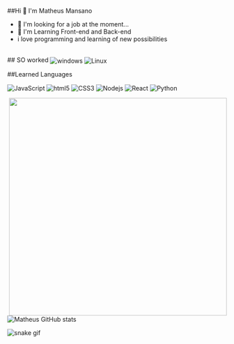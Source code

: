 ##Hi 👋 I'm Matheus Mansano

- 🔭 I'm looking for a job at the moment...
- 🌱 I'm Learning Front-end and Back-end
- i love programming and learning of new possibilities 

 
<div style="display: inline_block"><br/>
 ## SO worked
 
 <img align="center" alt="windows" src="https://img.shields.io/badge/Windows-0078D6?style=for-the-badge&logo=windows&logoColor=white"/>
 <img align="center" alt="Linux" src="https://img.shields.io/badge/Linux-FCC624?style=for-the-badge&logo=linux&logoColor=black"/>
 
 ##Learned Languages 
 
 <img align="center" alt="JavaScript" src="https://img.shields.io/badge/JavaScript-F7DF1E?style=for-the-badge&logo=javascript&logoColor=black"/>
 <img align="center" alt="html5" src="https://img.shields.io/badge/HTML5-E34F26?style=for-the-badge&logo=html5&logoColor=white"/>
 <img align="center" alt="CSS3" src="https://img.shields.io/badge/CSS3-1572B6?style=for-the-badge&logo=css3&logoColor=white"/>
 <img align="center" alt="Nodejs" src="https://img.shields.io/badge/Node.js-43853D?style=for-the-badge&logo=node.js&logoColor=white"/>
 <img align="center" alt="React" src="https://img.shields.io/badge/React-20232A?style=for-the-badge&logo=react&logoColor=61DAFB"/>
 <img align="center" alt="Python" src="https://img.shields.io/badge/Python-14354C?style=for-the-badge&logo=python&logoColor=white"/> 
</div>
  <p> <img align="right" src="https://github.com/devMansano/m4nso/blob/main/code.gif" width="500" height "500" /></p>
  
  
  ![Matheus GitHub stats](https://github-readme-stats.vercel.app/api?username=devMansano&show_icons=true&theme=dark)


 
![snake gif](https://github.com/devMansano/devMansano/blob/output/github-contribution-grid-snake.gif)

